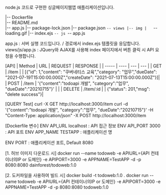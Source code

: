 node.js 코드로 구현한 싱글페이지웹앱 애플리케이션입니다.

|-- Dockerfile  
|-- README.md   
|-- app.js 
|-- package-lock.json
|-- package.json
`-- views
    |-- img
    |   `-- loading.gif
    |-- index.ejs
    `-- js
        `-- app.js

app.js : 서버 실행 코드입니다. / 경로에서 index.ejs 템플릿을 응답합니다.
views/js/app.js : JQuery와 AJAX를 사용해 index 페이지에서 버튼 클릭 시 API 요청을 수행합니다.


[API]
| Method    | URL        | REQUEST | RESPONSE |
| -----     | ----       | ---     | ---      |
| GET       | /item      |         | [{"id": 1,"content": "쿠버네티스 교육","category": "업무","dueDate": "2021-07-19T15:00:00.000Z","createDate": "2021-07-13T15:00:00.000Z"}]|
| POST      | /item      | '{"content":"todoapi 개발", "category":"업무", "dueDate":"20210715"}'      |          |
| DELETE    | /item/:id  |         | {"status": 201,"msg": "delete success"}|

[QUERY Test]
curl -X GET http://localhost:3000/item
curl -d '{"content":"todoapi 개발", "category":"업무", "dueDate":"20210715"}' -H "Content-Type: application/json" -X POST http://localhost:3000/item

[Dockerfile 변수]
ENV API_URL localhost : API 접근 정보 
ENV API_PORT 3000 : API 포트
ENV APP_NAME TESTAPP : 애플리케이션 명

ENV PORT : 애플리케이션 포트, Default 8080

[1. 허브 이미지 다운로드 시]
docker run --name todoweb -e APIURL={API 컨테이너의IP or 도메인} -e APIPORT=3000 -e APPNAME=TestAPP -d -p 8080:8080 dainforest/todoweb:1.0 

[2. 도커파일을 사용하여 빌드 시]
docker build -t todoweb:1.0 .
docker run --name todoweb -e APIURL={API 컨테이너의IP or 도메인} -e APIPORT=3000 -e APPNAME=TestAPP -d -p 8080:8080 todoweb:1.0

